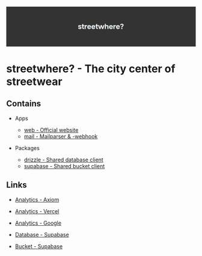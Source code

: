![streetwhere? - Large Logo](.github/images/banner.png)

# streetwhere? - The city center of streetwear

## Contains

- Apps
  - [web - Official website](apps/web/README.md)
  - [mail - Mailparser & -webhook](apps/mail/README.md)

- Packages
  - [drizzle - Shared database client](packages/drizzle/README.md)
  - [supabase - Shared bucket client](packages/supabase/README.md)

## Links

- [Analytics - Axiom](https://app.axiom.co/streetwhere-7gk1/dashboards/vercel)
- [Analytics - Vercel](https://vercel.com/streetwhere/streetwhere-web/analytics)
- [Analytics - Google](https://search.google.com/u/1/search-console?resource_id=sc-domain%3Astreetwhere.app)

- [Database - Supabase](https://supabase.com/dashboard/project/jvyodvhnyzqjhgpiunta/editor)
- [Bucket - Supabase](https://supabase.com/dashboard/project/jvyodvhnyzqjhgpiunta/storage/buckets)
